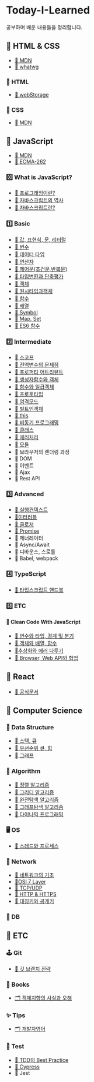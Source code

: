 # Today-I-Learned
공부하며 배운 내용들을 정리합니다. 

## 📌 HTML & CSS

- [🔗 MDN](https://developer.mozilla.org/ko/docs/Web/HTML)
- [🔗 whatwg](https://html.spec.whatwg.org/multipage/)


### 📕 HTML
- [📄 webStorage](https://github.com/NamjunKim12/Today-I-learned/blob/main/HTML%26CSS/web-storage-api.md)

### 🎨 CSS

- [🔗 MDN](https://developer.mozilla.org/ko/docs/Web/CSS/Reference)

## 📌 JavaScript

- [🔗 MDN](https://developer.mozilla.org/ko/)
- [🔗 ECMA-262](https://262.ecma-international.org/13.0/)

### 0️⃣ What is JavaScript?
  - [📄 프로그래밍이란?](https://github.com/NamjunKim12/Today-I-learned/blob/main/JS/000.%ED%94%84%EB%A1%9C%EA%B7%B8%EB%9E%98%EB%B0%8D%EC%9D%B4%EB%9E%80%3F.md)
  - [📄 자바스크립트의 역사](https://github.com/NamjunKim12/Today-I-learned/blob/main/JS/001.%EC%9E%90%EB%B0%94%EC%8A%A4%ED%81%AC%EB%A6%BD%ED%8A%B8%EC%9D%98%EC%97%AD%EC%82%AC.md)
  - [📄 자바스크립트란?](https://github.com/NamjunKim12/Today-I-learned/blob/main/JS/002.%EC%9E%90%EB%B0%94%EC%8A%A4%ED%81%AC%EB%A6%BD%ED%8A%B8%EB%9E%80%3F.md)

### 1️⃣ Basic
  - [📄 값, 표현식, 문, 리터럴](https://github.com/NamjunKim12/Today-I-learned/blob/main/JS/003.%EA%B0%92%2C%ED%91%9C%ED%97%8C%EC%8B%9D%2C%EB%AC%B8%2C%EB%A6%AC%ED%84%B0%EB%9F%B4.md)
  - [📄 변수](https://github.com/NamjunKim12/Today-I-learned/blob/main/JS/004.%EB%B3%80%EC%88%98.md)
  - [📄 데이터 타입](https://github.com/NamjunKim12/Today-I-learned/blob/main/JS/005.%EB%8D%B0%EC%9D%B4%ED%84%B0%ED%83%80%EC%9E%85.md)
  - [📄 연산자](https://github.com/NamjunKim12/Today-I-learned/blob/main/JS/006.%EC%97%B0%EC%82%B0%EC%9E%90.md)
  - [📄 제어문(조건문,반복문)](https://github.com/NamjunKim12/Today-I-learned/blob/main/JS/007.%EC%A0%9C%EC%96%B4%EB%AC%B8(%EC%A1%B0%EA%B1%B4%EB%AC%B8%2C%EB%B0%98%EB%B3%B5%EB%AC%B8).md)
  - [📄 타입변환과 단축평가](https://github.com/NamjunKim12/Today-I-learned/blob/main/JS/008.%ED%83%80%EC%9E%85%EB%B3%80%ED%99%98%EA%B3%BC%EB%8B%A8%EC%B6%95%ED%8F%89%EA%B0%80.md)
  - [📄 객체](https://github.com/NamjunKim12/Today-I-learned/blob/main/JS/009.%EA%B0%9D%EC%B2%B4.md)
  - [📄 원시타입과객체](https://github.com/NamjunKim12/Today-I-learned/blob/main/JS/010.%EC%9B%90%EC%8B%9C%ED%83%80%EC%9E%85%EA%B3%BC%20%EA%B0%9D%EC%B2%B4.md)
  - [📄 함수](https://github.com/NamjunKim12/Today-I-learned/blob/main/JS/011.%ED%95%A8%EC%88%98.md)
  - [📄 배열](https://github.com/NamjunKim12/Today-I-learned/blob/main/JS/026.%EB%B0%B0%EC%97%B4.md)
  - [📄 Symbol](https://github.com/NamjunKim12/Today-I-learned/blob/main/JS/027.%EC%8B%AC%EB%B3%BC.md)
  - [📄 Map, Set](https://github.com/NamjunKim12/Today-I-learned/blob/main/JS/029.Map%2CSet.md)
  - [📄 ES6 함수](https://github.com/NamjunKim12/Today-I-learned/blob/main/JS/025.ES6%ED%95%A8%EC%88%98.md)

### 2️⃣ Intermediate
  - [📄 스코프](https://github.com/NamjunKim12/Today-I-learned/blob/main/JS/012.%EC%8A%A4%EC%BD%94%ED%94%84.md)
  - [📄 전역변수의 문제점](https://github.com/NamjunKim12/Today-I-learned/blob/main/JS/013.%EC%A0%84%EC%97%AD%EB%B3%80%EC%88%98%EC%9D%98%EB%AC%B8%EC%A0%9C%EC%A0%90.md)
  - [📄 프로퍼티 어트리뷰트](https://github.com/NamjunKim12/Today-I-learned/blob/main/JS/014.%ED%94%84%EB%A1%9C%ED%8D%BC%ED%8B%B0%EC%96%B4%ED%8A%B8%EB%A6%AC%EB%B7%B0%ED%8A%B8.md)
  - [📄 생성자함수와 객체](https://github.com/NamjunKim12/Today-I-learned/blob/main/JS/015.%EC%83%9D%EC%84%B1%EC%9E%90%ED%95%A8%EC%88%98%EC%99%80%EA%B0%9D%EC%B2%B4.md)
  - [📄 함수와 일급객체](https://github.com/NamjunKim12/Today-I-learned/blob/main/JS/18.%ED%95%A8%EC%88%98%EC%99%80%EC%9D%BC%EA%B8%89%EA%B0%9D%EC%B2%B4.md)
  - [📄 프로토타입](https://github.com/NamjunKim12/Today-I-learned/blob/main/JS/017.%ED%94%84%EB%A1%9C%ED%86%A0%ED%83%80%EC%9E%85.md)
  - [📄 엄격모드](https://github.com/NamjunKim12/Today-I-learned/blob/main/JS/018.%EC%97%84%EA%B2%A9%EB%AA%A8%EB%93%9C.md)
  - [📄 빌트인객체](https://github.com/NamjunKim12/Today-I-learned/blob/main/JS/019.%EB%B9%8C%ED%8A%B8%EC%9D%B8%EA%B0%9D%EC%B2%B4.md)
  - [📄 this](https://github.com/NamjunKim12/Today-I-learned/blob/main/JS/020.this.md)
  - [📄 비동기 프로그래밍](https://github.com/NamjunKim12/Today-I-learned/blob/main/JS/023.%EB%B9%84%EB%8F%99%EA%B8%B0%ED%94%84%EB%A1%9C%EA%B7%B8%EB%9E%98%EB%B0%8D.md)
  - [📄 클래스](https://github.com/NamjunKim12/Today-I-learned/blob/main/JS/024.%ED%81%B4%EB%9E%98%EC%8A%A4.md)
  - [📄 에러처리](https://github.com/NamjunKim12/Today-I-learned/blob/main/JS/032.%EC%97%90%EB%9F%AC%EC%B2%98%EB%A6%AC.md)
  - [📄 모듈](https://github.com/NamjunKim12/Today-I-learned/blob/main/JS/033.%EB%AA%A8%EB%93%88.md)
  - 📄 브라우저의 렌더링 과정
  - 📄 DOM
  - 📄 이벤트
  - 📄 Ajax
  - 📄 Rest API

### 3️⃣ Advanced

- [📄 실행컨텍스트](https://github.com/NamjunKim12/Today-I-learned/blob/main/JS/021.%EC%8B%A4%ED%96%89%EC%BB%A8%ED%85%8D%EC%8A%A4%ED%8A%B8.md)
- [📄이터러블](https://github.com/NamjunKim12/Today-I-learned/blob/main/JS/028.%EC%9D%B4%ED%84%B0%EB%9F%AC%EB%B8%94.md)
- [📄 클로저](https://github.com/NamjunKim12/Today-I-learned/blob/main/JS/022.%ED%81%B4%EB%A1%9C%EC%A0%80.md)
- [📄 Promise](https://github.com/NamjunKim12/Today-I-learned/blob/main/JS/031.Promise.md)
- 📄 제너레이터
- 📄 Async/Await
- 📄 디바운스, 스로틀
- 📄 Babel, webpack

### 4️⃣ TypeScript

- [🔗 타입스크립트 핸드북](https://yamoo9.gitbook.io/typescript/)

### 5️⃣ ETC

#### 🧹 Clean Code With JavaScript

- [📄 변수와 타입, 경계 및 분기](https://github.com/NamjunKim12/Today-I-learned/blob/main/JS/cleanCode/001.%EB%B3%80%EC%88%98%2C%ED%83%80%EC%9E%85%2C%EA%B2%BD%EA%B3%84%2C%EB%B6%84%EA%B8%B0.md)
- [📄 객체와 배열, 함수](https://github.com/NamjunKim12/Today-I-learned/blob/main/JS/cleanCode/002.%EB%B0%B0%EC%97%B4%2C%EA%B0%9D%EC%B2%B4%2C%ED%95%A8%EC%88%98.md)
- [📄추상화와 에러 다루기](https://github.com/NamjunKim12/Today-I-learned/blob/main/JS/cleanCode/003.%EC%B6%94%EC%83%81%ED%99%94%EC%99%80%EC%97%90%EB%9F%AC%EB%8B%A4%EB%A3%A8%EA%B8%B0.md)
- [📄 Browser, Web API와 협업](https://github.com/NamjunKim12/Today-I-learned/blob/main/JS/cleanCode/004.WebAPI%26%ED%98%91%EC%97%85.md)
## 📌 React
  - [🔗 공식문서](https://react.dev/)
## 📌 Computer Science 

### 💾 Data Structure
   - [📄 스택, 큐](https://github.com/NamjunKim12/Today-I-learned/blob/main/CS/DataStructure/Stack%20%26%20queue.md)
   - [📄 우선순위 큐, 힙](https://github.com/NamjunKim12/Today-I-learned/blob/main/CS/DataStructure/PriorityQueue%20%26%20heap.md)
   - [📄 그래프](https://github.com/NamjunKim12/Today-I-learned/blob/main/CS/DataStructure/Graph.md)

### 🧠 Algorithm
  - [📄 정렬 알고리즘](https://github.com/NamjunKim12/Today-I-learned/blob/main/CS/Algotithm/Sorting.md)
  - [📄 그리디 알고리즘](https://github.com/NamjunKim12/Today-I-learned/blob/main/CS/Algotithm/Greedy.md)
  - [📄 완전탐색 알고리즘](https://github.com/NamjunKim12/Today-I-learned/blob/main/CS/Algotithm/ExhaustiveSearch.md)
  - [📄 그래프탐색 알고리즘](https://github.com/NamjunKim12/Today-I-learned/blob/main/CS/Algotithm/BFS%2CDFS.md)
  - [📄 다이나믹 프로그래밍](https://github.com/NamjunKim12/Today-I-learned/blob/main/CS/Algotithm/DynamicProgramming.md)
  
### 🖥️ OS
   - [📄 스레드와 프로세스](https://github.com/NamjunKim12/Today-I-learned/blob/main/CS/OS/%EC%8A%A4%EB%A0%88%EB%93%9C%EC%99%80%20%ED%94%84%EB%A1%9C%EC%84%B8%EC%8A%A4.md)

### 🛜 Network
  - [📄 네트워크의 기초](https://github.com/NamjunKim12/Today-I-learned/blob/main/CS/Network/001.%20%EB%84%A4%ED%8A%B8%EC%9B%8C%ED%81%AC%EC%9D%98%20%EA%B8%B0%EC%B4%88.md)
  - [📄OSI 7 Layer](https://github.com/NamjunKim12/Today-I-learned/blob/main/CS/Network/OSI7Layer.md)
  - [📄 TCP/UDP](https://github.com/NamjunKim12/Today-I-learned/blob/main/CS/Network/TCP%2CUDP.md)
  - [📄 HTTP & HTTPS](https://github.com/NamjunKim12/Today-I-learned/blob/main/CS/Network/HTTP%20&%20HTTPS.md)
  - [📄 대칭키와 공개키](https://github.com/NamjunKim12/Today-I-learned/blob/main/CS/Network/SymmetricKey%26PublicKey.md)
  
 ### 💾 DB

## 📌 ETC

### 🕹️ Git
  - [📄 깃 브랜치 전략](https://github.com/NamjunKim12/Today-I-learned/blob/main/ETC/git/GitBranchStrategy.md)
### 📕 Books

- [🗂️ 객체지향의 사실과 오해](https://github.com/NamjunKim12/Today-I-learned/tree/main/ETC/books/%EA%B0%9D%EC%B2%B4%EC%A7%80%ED%96%A5%EC%9D%98%EC%82%AC%EC%8B%A4%EA%B3%BC%EC%98%A4%ED%95%B4.md)
### ✨ Tips
  - [🗂️ 개발자영어](https://github.com/NamjunKim12/Today-I-learned/tree/main/ETC/tips/DeveloperEnglish)

### 🧪 Test
  - [📄 TDD의 Best Practice](https://github.com/NamjunKim12/Today-I-learned/tree/main/ETC/test/BestPracticeOfTDD.md)
  - [📄 Cypress](https://github.com/NamjunKim12/Today-I-learned/tree/main/ETC/test/cypress.md)
  - 📄 Jest